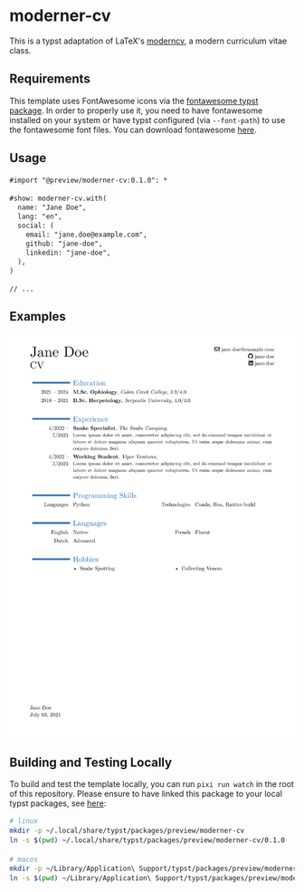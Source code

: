 # moderner-cv

This is a typst adaptation of LaTeX's [moderncv](https://github.com/moderncv/moderncv), a modern curriculum vitae class.

## Requirements

This template uses FontAwesome icons via the [fontawesome typst package](https://typst.app/universe/package/fontawesome).
In order to properly use it, you need to have fontawesome installed on your system or have typst configured (via `--font-path`) to use the fontawesome font files.
You can download fontawesome [here](https://fontawesome.com/download).

## Usage

```typst
#import "@preview/moderner-cv:0.1.0": *

#show: moderner-cv.with(
  name: "Jane Doe",
  lang: "en",
  social: (
    email: "jane.doe@example.com",
    github: "jane-doe",
    linkedin: "jane-doe",
  ),
)

// ...
```

## Examples

![Jane Doe's CV](assets/example.png)

## Building and Testing Locally

To build and test the template locally, you can run `pixi run watch` in the root of this repository.
Please ensure to have linked this package to your local typst packages, see [here](https://github.com/typst/packages#local-packages):

```bash
# linux
mkdir -p ~/.local/share/typst/packages/preview/moderner-cv
ln -s $(pwd) ~/.local/share/typst/packages/preview/moderner-cv/0.1.0

# macos
mkdir -p ~/Library/Application\ Support/typst/packages/preview/moderner-cv
ln -s $(pwd) ~/Library/Application\ Support/typst/packages/preview/moderner-cv/0.1.0
```
